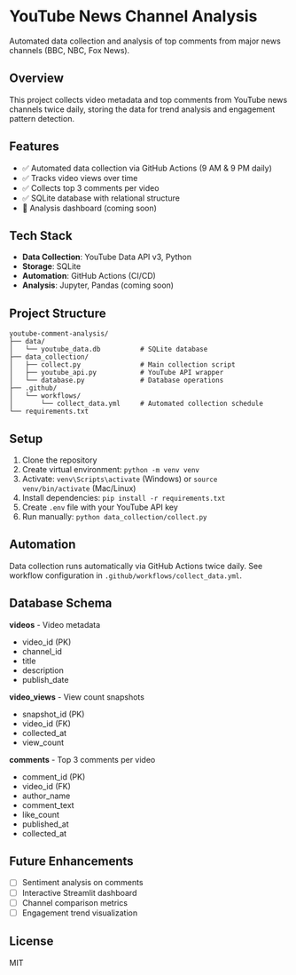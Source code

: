 # YouTube News Channel Analysis

Automated data collection and analysis of top comments from major news channels (BBC, NBC, Fox News).

## Overview

This project collects video metadata and top comments from YouTube news channels twice daily, storing the data for trend analysis and engagement pattern detection.

## Features

- ✅ Automated data collection via GitHub Actions (9 AM & 9 PM daily)
- ✅ Tracks video views over time
- ✅ Collects top 3 comments per video
- ✅ SQLite database with relational structure
- 🚧 Analysis dashboard (coming soon)

## Tech Stack

- **Data Collection**: YouTube Data API v3, Python
- **Storage**: SQLite
- **Automation**: GitHub Actions (CI/CD)
- **Analysis**: Jupyter, Pandas (coming soon)

## Project Structure
```
youtube-comment-analysis/
├── data/
│   └── youtube_data.db          # SQLite database
├── data_collection/
│   ├── collect.py               # Main collection script
│   ├── youtube_api.py           # YouTube API wrapper
│   └── database.py              # Database operations
├── .github/
│   └── workflows/
│       └── collect_data.yml     # Automated collection schedule
└── requirements.txt
```

## Setup

1. Clone the repository
2. Create virtual environment: `python -m venv venv`
3. Activate: `venv\Scripts\activate` (Windows) or `source venv/bin/activate` (Mac/Linux)
4. Install dependencies: `pip install -r requirements.txt`
5. Create `.env` file with your YouTube API key
6. Run manually: `python data_collection/collect.py`

## Automation

Data collection runs automatically via GitHub Actions twice daily. See workflow configuration in `.github/workflows/collect_data.yml`.

## Database Schema

**videos** - Video metadata
- video_id (PK)
- channel_id
- title
- description
- publish_date

**video_views** - View count snapshots
- snapshot_id (PK)
- video_id (FK)
- collected_at
- view_count

**comments** - Top 3 comments per video
- comment_id (PK)
- video_id (FK)
- author_name
- comment_text
- like_count
- published_at
- collected_at

## Future Enhancements

- [ ] Sentiment analysis on comments
- [ ] Interactive Streamlit dashboard
- [ ] Channel comparison metrics
- [ ] Engagement trend visualization

## License

MIT
